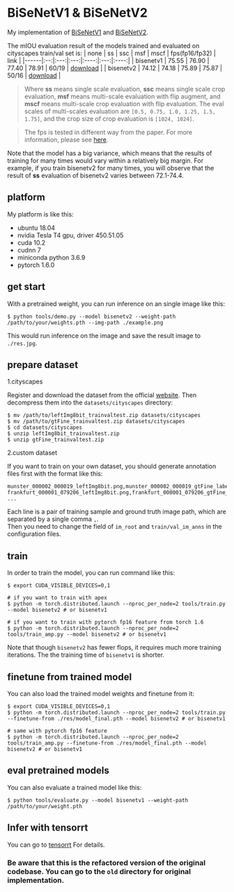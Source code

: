 # BiSeNetV1 & BiSeNetV2

My implementation of [BiSeNetV1](https://arxiv.org/abs/1808.00897) and [BiSeNetV2](https://arxiv.org/abs/1808.00897).


The mIOU evaluation result of the models trained and evaluated on cityscapes train/val set is:
| none | ss | ssc | msf | mscf | fps(fp16/fp32) | link |
|------|:--:|:---:|:---:|:----:|:---:|:----:|
| bisenetv1 | 75.55 | 76.90 | 77.40 | 78.91 | 60/19 | [download](https://drive.google.com/file/d/140MBBAt49N1z1wsKueoFA6HB_QuYud8i/view?usp=sharing) |
| bisenetv2 | 74.12 | 74.18 | 75.89 | 75.87 | 50/16 | [download](https://drive.google.com/file/d/1qq38u9JT4pp1ubecGLTCHHtqwntH0FCY/view?usp=sharing) |

> Where **ss** means single scale evaluation, **ssc** means single scale crop evaluation, **msf** means multi-scale evaluation with flip augment, and **mscf** means multi-scale crop evaluation with flip evaluation. The eval scales of multi-scales evaluation are `[0.5, 0.75, 1.0, 1.25, 1.5, 1.75]`, and the crop size of crop evaluation is `[1024, 1024]`.

> The fps is tested in different way from the paper. For more information, please see [here](src/tensorrt).

Note that the model has a big variance, which means that the results of training for many times would vary within a relatively big margin. For example, if you train bisenetv2 for many times, you will observe that the result of **ss** evaluation of bisenetv2 varies between 72.1-74.4. 


## platform
My platform is like this: 
* ubuntu 18.04
* nvidia Tesla T4 gpu, driver 450.51.05
* cuda 10.2
* cudnn 7
* miniconda python 3.6.9
* pytorch 1.6.0


## get start
With a pretrained weight, you can run inference on an single image like this: 
```
$ python tools/demo.py --model bisenetv2 --weight-path /path/to/your/weights.pth --img-path ./example.png
```
This would run inference on the image and save the result image to `./res.jpg`.


## prepare dataset

1.cityscapes  

Register and download the dataset from the official [website](https://www.cityscapes-dataset.com/). Then decompress them into the `datasets/cityscapes` directory:  
```
$ mv /path/to/leftImg8bit_trainvaltest.zip datasets/cityscapes
$ mv /path/to/gtFine_trainvaltest.zip datasets/cityscapes
$ cd datasets/cityscapes
$ unzip leftImg8bit_trainvaltest.zip
$ unzip gtFine_trainvaltest.zip
```

2.custom dataset  

If you want to train on your own dataset, you should generate annotation files first with the format like this: 
```
munster_000002_000019_leftImg8bit.png,munster_000002_000019_gtFine_labelIds.png
frankfurt_000001_079206_leftImg8bit.png,frankfurt_000001_079206_gtFine_labelIds.png
...
```
Each line is a pair of training sample and ground truth image path, which are separated by a single comma `,`.   
Then you need to change the field of `im_root` and `train/val_im_anns` in the configuration files.

## train
In order to train the model, you can run command like this: 
```
$ export CUDA_VISIBLE_DEVICES=0,1

# if you want to train with apex
$ python -m torch.distributed.launch --nproc_per_node=2 tools/train.py --model bisenetv2 # or bisenetv1

# if you want to train with pytorch fp16 feature from torch 1.6
$ python -m torch.distributed.launch --nproc_per_node=2 tools/train_amp.py --model bisenetv2 # or bisenetv1
```

Note that though `bisenetv2` has fewer flops, it requires much more training iterations. The the training time of `bisenetv1` is shorter.


## finetune from trained model
You can also load the trained model weights and finetune from it:
```
$ export CUDA_VISIBLE_DEVICES=0,1
$ python -m torch.distributed.launch --nproc_per_node=2 tools/train.py --finetune-from ./res/model_final.pth --model bisenetv2 # or bisenetv1

# same with pytorch fp16 feature
$ python -m torch.distributed.launch --nproc_per_node=2 tools/train_amp.py --finetune-from ./res/model_final.pth --model bisenetv2 # or bisenetv1
```


## eval pretrained models
You can also evaluate a trained model like this: 
```
$ python tools/evaluate.py --model bisenetv1 --weight-path /path/to/your/weight.pth
```

## Infer with tensorrt
You can go to [tensorrt](src/tensorrt) For details.


### Be aware that this is the refactored version of the original codebase. You can go to the `old` directory for original implementation.


